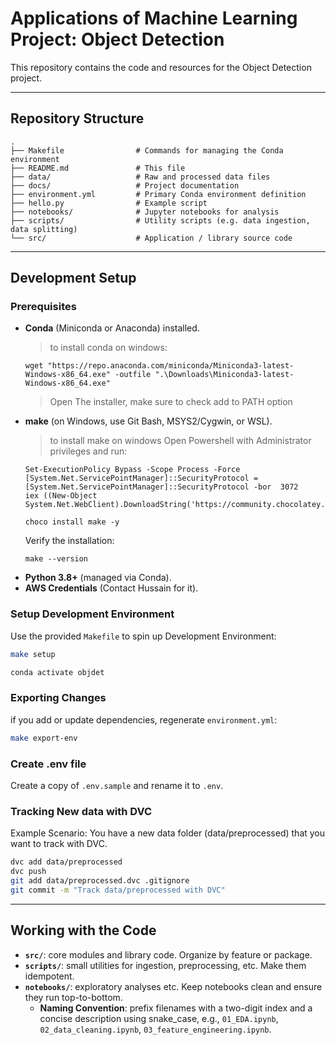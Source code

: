 # Applications of Machine Learning Project: Object Detection

This repository contains the code and resources for the Object Detection project.

---

## Repository Structure

```
.
├── Makefile                # Commands for managing the Conda environment
├── README.md               # This file
├── data/                   # Raw and processed data files
├── docs/                   # Project documentation
├── environment.yml         # Primary Conda environment definition
├── hello.py                # Example script
├── notebooks/              # Jupyter notebooks for analysis
├── scripts/                # Utility scripts (e.g. data ingestion, data splitting)
└── src/                    # Application / library source code
```

---

## Development Setup

### Prerequisites

- **Conda** (Miniconda or Anaconda) installed.  
    > to install conda on windows: 
    ```
    wget "https://repo.anaconda.com/miniconda/Miniconda3-latest-Windows-x86_64.exe" -outfile ".\Downloads\Miniconda3-latest-Windows-x86_64.exe"
    ```
    > Open The installer, make sure to check add to PATH option
- **make** (on Windows, use Git Bash, MSYS2/Cygwin, or WSL). 
    > to install make on windows Open Powershell with Administrator privileges and run: 
    ```
    Set-ExecutionPolicy Bypass -Scope Process -Force
    [System.Net.ServicePointManager]::SecurityProtocol = [System.Net.ServicePointManager]::SecurityProtocol -bor  3072
    iex ((New-Object System.Net.WebClient).DownloadString('https://community.chocolatey.org/install.ps1'))
    ```
    ```
    choco install make -y
    ```
    Verify the installation:
    ```
    make --version
    ```
- **Python 3.8+** (managed via Conda).
- **AWS Credentials** (Contact Hussain for it).

### Setup Development Environment

Use the provided `Makefile` to spin up Development Environment:

```bash
make setup

conda activate objdet
```
### Exporting Changes

if you add or update dependencies, regenerate `environment.yml`:

```bash
make export-env
```

### Create .env file

Create a copy of `.env.sample` and rename it to `.env`.

### Tracking New data with DVC

Example Scenario: You have a new data folder (data/preprocessed) that you want to track with DVC.

```bash
dvc add data/preprocessed
dvc push
git add data/preprocessed.dvc .gitignore
git commit -m "Track data/preprocessed with DVC"
```

---

## Working with the Code

- **`src/`**: core modules and library code. Organize by feature or package.
- **`scripts/`**: small utilities for ingestion, preprocessing, etc. Make them idempotent.
- **`notebooks/`**: exploratory analyses etc. Keep notebooks clean and ensure they run top-to-bottom.
  - **Naming Convention**: prefix filenames with a two-digit index and a concise description using snake_case, e.g., `01_EDA.ipynb`, `02_data_cleaning.ipynb`, `03_feature_engineering.ipynb`.

